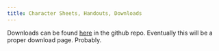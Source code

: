 ```yaml
---
title: Character Sheets, Handouts, Downloads
---
```


Downloads can be found [here](https://github.com/ikolith/citatel/tree/main/data/downloads) in the github repo. Eventually this will be a proper download page. Probably.